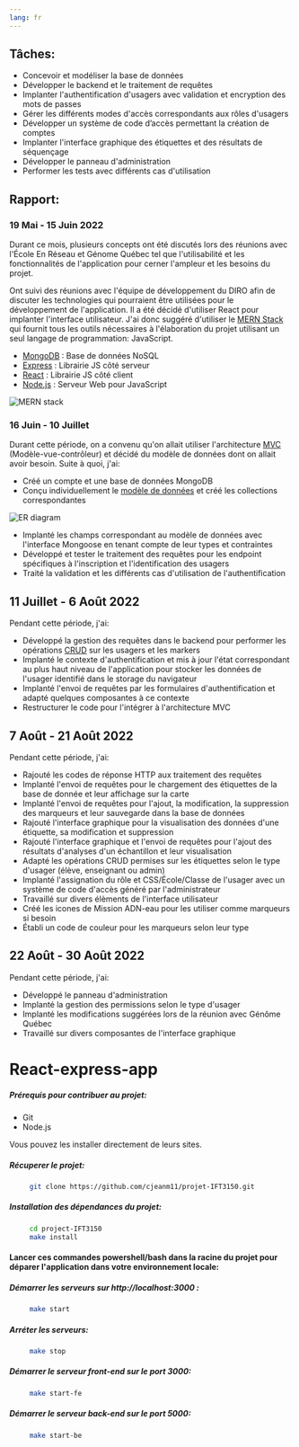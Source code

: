 ```yaml
---
lang: fr
---
```


## Tâches:

- Concevoir et modéliser la base de données
- Développer le backend et le traitement de requêtes
- Implanter l'authentification d'usagers avec validation et encryption des mots de passes
- Gérer les différents modes d'accès correspondants aux rôles d'usagers
- Développer un système de code d’accès permettant la création de comptes
- Implanter l'interface graphique des étiquettes et des résultats de séquençage
- Développer le panneau d'administration
- Performer les tests avec différents cas d'utilisation

## Rapport:

### 19 Mai - 15 Juin 2022

Durant ce mois, plusieurs concepts ont été discutés lors des réunions avec l'École En Réseau et Génome Québec tel que l'utilisabilité et les fonctionnalités de l'application pour cerner l'ampleur et les besoins du projet.

Ont suivi des réunions avec l'équipe de développement du DIRO afin de discuter les technologies qui pourraient être utilisées pour le développement de l'application. Il a été décidé d'utiliser React pour implanter l'interface utilisateur. J'ai donc suggéré d'utiliser le [MERN Stack](https://www.mongodb.com/mern-stack) qui fournit tous les outils nécessaires à l'élaboration du projet utilisant un seul langage de programmation: JavaScript.

- [MongoDB](https://www.mongodb.com/) : Base de données NoSQL
- [Express](https://expressjs.com/) : Librairie JS côté serveur
- [React](https://reactjs.org/) : Librairie JS côté client
- [Node.js](https://nodejs.org/) : Serveur Web pour JavaScript

![MERN stack](https://webimages.mongodb.com/_com_assets/cms/mern-stack-b9q1kbudz0.png?auto=format%2Ccompress)

### 16 Juin - 10 Juillet

Durant cette période, on a convenu qu'on allait utiliser l'architecture [MVC](https://fr.wikipedia.org/wiki/Mod%C3%A8le-vue-contr%C3%B4leur) (Modèle-vue-contrôleur) et décidé du modèle de données dont on allait avoir besoin. Suite à quoi, j'ai:

- Créé un compte et une base de données MongoDB
- Conçu individuellement le [modèle de données](/projet-IFT3150/extra/diagramme.html) et créé les collections correspondantes

![ER diagram](https://i.imgur.com/kFJXBAT.png)

- Implanté les champs correspondant au modèle de données avec l'interface Mongoose en tenant compte de leur types et contraintes
- Développé et tester le traitement des requêtes pour les endpoint spécifiques à l'inscription et l'identification des usagers
- Traité la validation et les différents cas d'utilisation de l'authentification

## 11 Juillet - 6 Août 2022

Pendant cette période, j'ai:

- Développé la gestion des requêtes dans le backend pour performer les opérations [CRUD](https://fr.wikipedia.org/wiki/CRUD) sur les usagers et les markers
- Implanté le contexte d'authentification et mis à jour l'état correspondant au plus haut niveau de l'application pour stocker les données de l'usager identifié dans le storage du navigateur
- Implanté l'envoi de requêtes par les formulaires d'authentification et adapté quelques composantes à ce contexte
- Restructurer le code pour l'intégrer à l'architecture MVC


## 7 Août - 21 Août 2022

Pendant cette période, j'ai:
- Rajouté les codes de réponse HTTP aux traitement des requêtes
- Implanté l'envoi de requêtes pour le chargement des étiquettes de la base de donnée et leur affichage sur la carte
- Implanté l'envoi de requêtes pour l'ajout, la modification, la suppression des marqueurs et leur sauvegarde dans la base de données
- Rajouté l'interface graphique pour la visualisation des données d'une étiquette, sa modification et suppression
- Rajouté l'interface graphique et l'envoi de requêtes pour l'ajout des résultats d'analyses d'un échantillon et leur visualisation
- Adapté les opérations CRUD permises sur les étiquettes selon le type d'usager (élève, enseignant ou admin)
- Implanté l'assignation du rôle et CSS/École/Classe de l'usager avec un système de code d'accès généré par l'administrateur
- Travaillé sur divers élèments de l'interface utilisateur
- Créé les icones de Mission ADN-eau pour les utiliser comme marqueurs si besoin
- Établi un code de couleur pour les marqueurs selon leur type 

## 22 Août - 30 Août 2022

Pendant cette période, j'ai:
- Développé le panneau d'administration
- Implanté la gestion des permissions selon le type d'usager
- Implanté les modifications suggérées lors de la réunion avec Génôme Québec
- Travaillé sur divers composantes de l'interface graphique




# React-express-app

##### Prérequis pour contribuer au projet:
- Git
- Node.js

Vous pouvez les installer directement de leurs sites.

##### Récuperer le projet:
```bash
     git clone https://github.com/cjeanm11/projet-IFT3150.git
```

##### Installation des dépendances du projet:
```bash
     cd project-IFT3150
     make install
```


#### Lancer ces commandes powershell/bash dans la racine du projet pour déparer l'application dans votre environnement locale:

##### Démarrer les serveurs sur http://localhost:3000 :
```bash
     make start
```

##### Arréter les serveurs:
```bash
     make stop
```

##### Démarrer le serveur front-end sur le port 3000:
```bash
     make start-fe
```

##### Démarrer le serveur back-end sur le port 5000:
```bash
     make start-be
```

